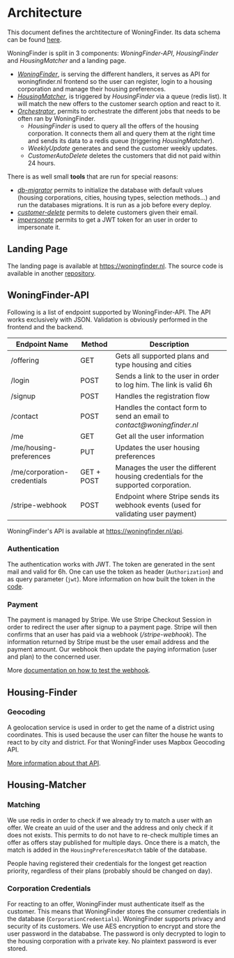 # Architecture

This document defines the archtitecture of WoningFinder. Its data schema can be found [here](db_schema.png).

WoningFinder is split in 3 components: _WoningFinder-API_, _HousingFinder_ and _HousingMatcher_ and a landing page.

- _[WoningFinder](../cmd/woningfinder-api)_, is serving the different handlers, it serves as API for woningfinder.nl frontend so the user can register, login to a housing corporation and manage their housing preferences.
- _[HousingMatcher](../cmd/housing-matcher)_, is triggered by _HousingFinder_ via a queue (redis list). It will match the new offers to the customer search option and react to it.
- _[Orchestrator](../cmd/orchestrator)_, permits to orchestrate the different jobs that needs to be often ran by WoningFinder.
  - _HousingFinder_ is used to query all the offers of the housing corporation. It connects them all and query them at the right time and sends its data to a redis queue (triggering _HousingMatcher_).
  - _WeeklyUpdate_ generates and send the customer weekly updates.
  - _CustomerAutoDelete_ deletes the customers that did not paid within 24 hours.

There is as well small **tools** that are run for special reasons:

- _[db-migrator](../cmd/tools/db-migrator)_ permits to initialize the database with default values (housing corporations, cities, housing types, selection methods...) and run the databases migrations. It is run as a job before every deploy.
- _[customer-delete](../cmd/tools/customer-delete)_ permits to delete customers given their email.
- _[impersonate](../cmd/tools/impersonate)_ permits to get a JWT token for an user in order to impersonate it.

## Landing Page

The landing page is available at https://woningfinder.nl.
The source code is available in another [repository](https://github.com/woningfinder/woningfinder.nl).

## WoningFinder-API

Following is a list of endpoint supported by WoningFinder-API. The API works exclusively with JSON. Validation is obviously performed in the frontend and the backend.

| Endpoint Name               | Method     | Description                                                                       |
| --------------------------- | ---------- | --------------------------------------------------------------------------------- |
| /offering                   | GET        | Gets all supported plans and type housing and cities                              |
| /login                      | POST       | Sends a link to the user in order to log him. The link is valid 6h                |
| /signup                     | POST       | Handles the registration flow                                                     |
| /contact                    | POST       | Handles the contact form to send an email to _contact@woningfinder.nl_            |
| /me                         | GET        | Get all the user information                                                      |
| /me/housing-preferences     | PUT        | Updates the user housing preferences                                              |
| /me/corporation-credentials | GET + POST | Manages the user the different housing credentials for the supported corporation. |
| /stripe-webhook             | POST       | Endpoint where Stripe sends its webhook events (used for validating user payment) |

WoningFinder's API is available at https://woningfinder.nl/api.

### Authentication

The authentication works with JWT. The token are generated in the sent mail and valid for 6h.
One can use the token as header (`Authorization`) and as query parameter (`jwt`).
More information on how built the token in the [code](../internal/auth/jwt.go).

### Payment

The payment is managed by Stripe. We use Stripe Checkout Session in order to redirect the user after signup to a payment page.
Stripe will then confirms that an user has paid via a webhook (_/stripe-webhook_).
The information returned by Stripe must be the user email address and the payment amount.
Our webhook then update the paying information (user and plan) to the concerned user.

More [documentation on how to test the webhook](https://stripe.com/docs/webhooks/test).

## Housing-Finder

### Geocoding

A geolocation service is used in order to get the name of a district using coordinates.
This is used because the user can filter the house he wants to react to by city and district.
For that WoningFinder uses Mapbox Geocoding API.

[More information about that API](https://docs.mapbox.com/api/search/geocoding/).

## Housing-Matcher

### Matching

We use redis in order to check if we already try to match a user with an offer. We create an uuid of the user and the address and only check if it does not exists.
This permits to do not have to re-check multiple times an offer as offers stay published for multiple days. Once there is a match, the match is added in the `HousingPreferencesMatch` table of the database.

People having registered their credentials for the longest get reaction priority, regardless of their plans (probably should be changed on day).

### Corporation Credentials

For reacting to an offer, WoningFinder must authenticate itself as the customer. This means that WoningFinder stores the consumer credentials in the database (`CorporationCredentials`).
WoningFinder supports privacy and security of its customers. We use AES encryption to encrypt and store the user password in the datababse. The password is only decrypted to login to the housing corporation with a private key. No plaintext password is ever stored.
